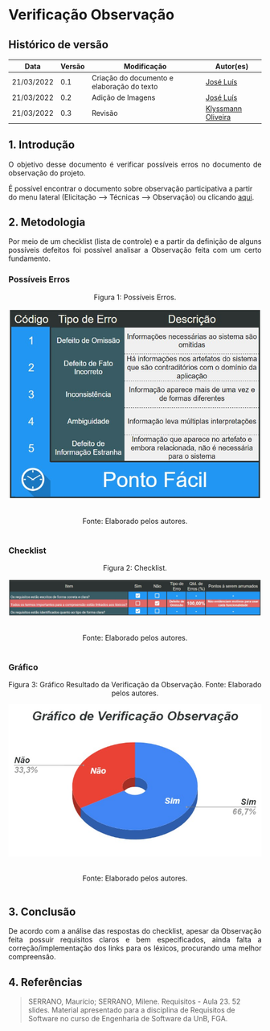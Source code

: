 # Verificação Observação

## Histórico de versão

|Data | Versão | Modificação | Autor(es)|
| -- | -- | -- | -- |
| 21/03/2022 |  0.1   | Criação do documento e elaboração do texto |  [José Luís](https://github.com/joseluis-rt) |
| 21/03/2022 |  0.2   | Adição de Imagens |  [José Luís](https://github.com/joseluis-rt) |
| 21/03/2022 |  0.3   | Revisão |  [Klyssmann Oliveira](https://github.com/klyssmannoliveira) |



## 1. Introdução

<p style="text-align: justify"> O objetivo desse documento é verificar possíveis erros no documento de observação do projeto.</p>

É possível encontrar o documento sobre observação participativa a partir do menu lateral (Elicitação --> Técnicas --> Observação) ou clicando [aqui](https://requisitos-de-software.github.io/2021.2-PontoFacil/elicitacao/tecnicas/observacao/).

## 2. Metodologia

<p style="text-align: justify"> Por meio de um checklist (lista de controle) e a partir da definição de alguns possíveis defeitos foi possível analisar a Observação feita com um certo fundamento.</p>

### Possíveis Erros

<center>
<figcaption>Figura 1: Possíveis Erros.</figcaption>
<p align = "center"><img src="https://raw.githubusercontent.com/Requisitos-de-Software/2021.2-PontoFacil/master/docs/assets/imagens/ver_PossiveisErros.jpg"></p><br>

<figcaption>Fonte: Elaborado pelos autores.</figcaption>

</center>

<br>

### Checklist

<center>
<figcaption>Figura 2: Checklist.</figcaption>
<p align = "center"><img src="https://raw.githubusercontent.com/Requisitos-de-Software/2021.2-PontoFacil/master/docs/assets/imagens/ver_observacao_resultado.jpg"></p><br>

<figcaption>Fonte: Elaborado pelos autores.</figcaption>

</center>

<br>

### Gráfico

<center>
<figcaption>Figura 3: Gráfico Resultado da Verificação da Observação. Fonte: Elaborado pelos autores.</figcaption>
<p align = "center"><img src="https://raw.githubusercontent.com/Requisitos-de-Software/2021.2-PontoFacil/master/docs/assets/imagens/ver_observacao_grafico.jpg"></p><br>

<figcaption>Fonte: Elaborado pelos autores.</figcaption>

</center>

<br>

## 3. Conclusão

<p style="text-align: justify"> De acordo com a análise das respostas do checklist, apesar da Observação feita possuir requisitos claros e bem especificados, ainda falta a correção/implementação dos links para os léxicos, procurando uma melhor compreensão. </p>


## 4. Referências

> SERRANO, Maurício; SERRANO, Milene. Requisitos - Aula 23. 52 slides. Material apresentado para a disciplina de Requisitos de Software no curso de Engenharia de Software da UnB, FGA.
